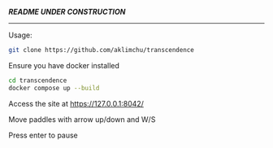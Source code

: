 *****README UNDER CONSTRUCTION*****

------------------------------------

Usage:
```bash
git clone https://github.com/aklimchu/transcendence
```
Ensure you have docker installed
```bash
cd transcendence
docker compose up --build
```

Access the site at https://127.0.0.1:8042/

Move paddles with arrow up/down and W/S

Press enter to pause

